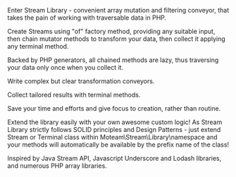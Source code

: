 Enter Stream Library - convenient array mutation and filtering conveyor, that takes the pain of working with traversable data in PHP.
 
Create Streams using "of" factory method, providing any suitable input, then chain mutator methods to transform
your data, then collect it applying any terminal method.

Backed by PHP generators, all chained methods are lazy, thus traversing your data only once when you collect it.

Write complex but clear transformation conveyors.

Collect tailored results with terminal methods.

Save your time and efforts and give focus to creation, rather than routine.

Extend the library easily with your own awesome custom logic!
As Stream Library strictly follows SOLID principles and Design Patterns -
just extend Stream or Terminal class within Moteam\Stream\Library\namespace and your methods will automatically be available by the prefix name of the class!
 
Inspired by Java Stream API, Javascript Underscore and Lodash libraries, and numerous PHP array libraries.